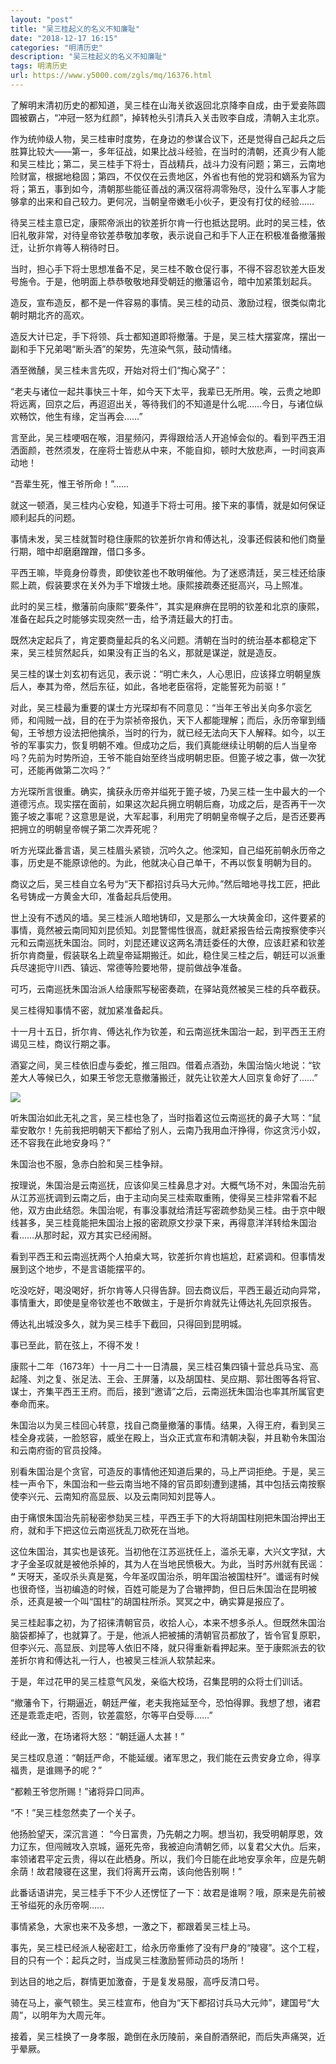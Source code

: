 ```yaml
---
layout: "post"
title: "吴三桂起义的名义不知廉耻"
date: "2018-12-17 16:15"
categories: "明清历史"
description: "吴三桂起义的名义不知廉耻"
tags: 明清历史
url: https://www.y5000.com/zgls/mq/16376.html
---
```






了解明末清初历史的都知道，吴三桂在山海关欲返回北京降李自成，由于爱妾陈圆圆被霸占，“冲冠一怒为红颜”，掉转枪头引清兵入关击败李自成，清朝入主北京。

作为统帅级人物，吴三桂审时度势，在身边的参谋合议下，还是觉得自己起兵之后胜算比较大——第一，多年征战，如果比战斗经验，在当时的清朝，还真少有人能和吴三桂比；第二，吴三桂手下将士，百战精兵，战斗力没有问题；第三，云南地险财富，根据地稳固；第四，不仅仅在云贵地区，外省也有他的党羽和嫡系为官为将；第五，事到如今，清朝那些能征善战的满汉宿将凋零殆尽，没什么军事人才能够拿的出来和自己较力。更何况，当朝皇帝嫩毛小伙子，更没有打仗的经验……

待吴三桂主意已定，康熙帝派出的钦差折尔肯一行也抵达昆明。此时的吴三桂，依旧礼敬非常，对待皇帝钦差恭敬加孝敬，表示说自己和手下人正在积极准备撤藩搬迁，让折尔肯等人稍待时日。

当时，担心手下将士思想准备不足，吴三桂不敢仓促行事，不得不容忍钦差大臣发号施令。于是，他明面上恭恭敬敬地拜受朝廷的撤藩诏令，暗中加紧策划起兵。

造反，宣布造反，都不是一件容易的事情。吴三桂的动员、激励过程，很类似南北朝时期北齐的高欢。

造反大计已定，手下将领、兵士都知道即将撤藩。于是，吴三桂大摆宴席，摆出一副和手下兄弟喝“断头酒”的架势，先渲染气氛，鼓动情绪。

酒至微醺，吴三桂未言先叹，开始对将士们“掏心窝子”：

“老夫与诸位一起共事快三十年，如今天下太平，我辈已无所用。唉，云贵之地即将远离，回京之后，再迢迢出关，等待我们的不知道是什么呢……今日，与诸位纵欢畅饮，他生有缘，定当再会……”

言至此，吴三桂哽咽在喉，泪星频闪，弄得跟给活人开追悼会似的。看到平西王泪洒面颜，苍然须发，在座将士皆悲从中来，不能自抑，顿时大放悲声，一时间哀声动地！

“吾辈生死，惟王爷所命！”……

就这一顿酒，吴三桂内心安稳，知道手下将士可用。接下来的事情，就是如何保证顺利起兵的问题。

事情未发，吴三桂就暂时稳住康熙的钦差折尔肯和傅达礼，没事还假装和他们商量行期，暗中却磨磨蹭蹭，借口多多。

平西王嘛，毕竟身份尊贵，即使钦差也不敢明催他。为了迷惑清廷，吴三桂还给康熙上疏，假装要求在关外为手下增拨土地。康熙接疏奏还挺高兴，马上照准。

此时的吴三桂，撤藩前向康熙“要条件”，其实是麻痹在昆明的钦差和北京的康熙，准备在起兵之时能够实现突然一击，给予清廷最大的打击。

既然决定起兵了，肯定要商量起兵的名义问题。清朝在当时的统治基本都稳定下来，吴三桂贸然起兵，如果没有正当的名义，那就是谋逆，就是造反。

吴三桂的谋士刘玄初有远见，表示说：“明亡未久，人心思旧，应该择立明朝皇族后人，奉其为帝，然后东征，如此，各地老臣宿将，定能誓死为前驱！”

对此，吴三桂最为重要的谋士方光琛却有不同意见：“当年王爷出关向多尔衮乞师，和闯贼一战，目的在于为崇祯帝报仇，天下人都能理解；而后，永历帝窜到缅甸，王爷想方设法把他擒杀，当时的行为，就已经无法向天下人解释。如今，以王爷的军事实力，恢复明朝不难。但成功之后，我们真能继续让明朝的后人当皇帝吗？先前为时势所迫，王爷不能自始至终当成明朝忠臣。但篦子坡之事，做一次犹可，还能再做第二次吗？”

方光琛所言很重。确实，擒获永历帝并缢死于篦子坡，乃吴三桂一生中最大的一个道德污点。现实摆在面前，如果这次起兵拥立明朝后裔，功成之后，是否再干一次篦子坡之事呢？这意思是说，大军起事，利用完了明朝皇帝幌子之后，是否还要再把拥立的明朝皇帝幌子第二次弄死呢？

听方光琛此番言语，吴三桂眉头紧锁，沉吟久之。他深知，自己缢死前朝永历帝之事，历史是不能原谅他的。为此，他就决心自己单干，不再以恢复明朝为目的。

商议之后，吴三桂自立名号为“天下都招讨兵马大元帅。”然后暗地寻找工匠，把此名号铸成一方黄金大印，准备起兵后使用。

世上没有不透风的墙。吴三桂派人暗地铸印，又是那么一大块黄金印，这件要紧的事情，竟然被云南同知刘昆侦知。刘昆警惕性很高，就赶紧报告给云南按察使李兴元和云南巡抚朱国治。同时，刘昆还建议这两名清廷委任的大僚，应该赶紧和钦差折尔肯商量，假装联名上疏皇帝延期搬迁。如此，稳住吴三桂之后，朝廷可以派重兵尽速扼守川西、镇远、常德等险要地带，提前做战争准备。

可巧，云南巡抚朱国治派人给康熙写秘密奏疏，在驿站竟然被吴三桂的兵卒截获。

吴三桂得知事情不密，就加紧准备起兵。

十一月十五日，折尔肯、傅达礼作为钦差，和云南巡抚朱国治一起，到平西王王府谒见三桂，商议行期之事。

酒宴之间，吴三桂依旧虚与委蛇，推三阻四。借着点酒劲，朱国治恼火地说：“钦差大人等候已久，如果王爷您无意撤藩搬迁，就先让钦差大人回京复命好了……”

![](https://img.y5000.com/uploads/allimg/170309/8-1F309110011164.jpg)

听朱国治如此无礼之言，吴三桂也急了，当时指着这位云南巡抚的鼻子大骂：“鼠辈安敢尔！先前我把明朝天下都给了别人，云南乃我用血汗挣得，你这贪污小奴，还不容我在此地安身吗？”

朱国治也不服，急赤白脸和吴三桂争辩。

按理说，朱国治是云南巡抚，应该仰吴三桂鼻息才对。大概气场不对，朱国治先前从江苏巡抚调到云南之后，由于主动向吴三桂索取重贿，使得吴三桂非常看不起他，双方由此结怨。朱国治呢，有事没事就给清廷写密疏参劾吴三桂。由于京中眼线甚多，吴三桂竟能把朱国治上报的密疏原文抄录下来，再得意洋洋转给朱国治看……从那时起，双方其实已经闹掰。

看到平西王和云南巡抚两个人拍桌大骂，钦差折尔肯也尴尬，赶紧调和。但事情发展到这个地步，不是言语能摆平的。

吃没吃好，喝没喝好，折尔肯等人只得告辞。回去商议后，平西王最近动向异常，事情重大，即使是皇帝钦差也不敢做主，于是折尔肯就先让傅达礼先回京报告。

傅达礼出城没多久，就为吴三桂手下截回，只得回到昆明城。

事已至此，箭在弦上，不得不发！

康熙十二年（1673年）十一月二十一日清晨，吴三桂召集四镇十营总兵马宝、高起隆、刘之复、张足法、王会、王屏藩，以及胡国柱、吴应期、郭壮图等各将官、谋士，齐集平西王王府。而后，接到“邀请”之后，云南巡抚朱国治也率其所属官吏奉命而来。

朱国治以为吴三桂回心转意，找自己商量撤藩的事情。结果，入得王府，看到吴三桂全身戎装，一脸怒容，威坐在殿上，当众正式宣布和清朝决裂，并且勒令朱国治和云南府衙的官员投降。

别看朱国治是个贪官，可造反的事情他还知道后果的，马上严词拒绝。于是，吴三桂一声令下，朱国治和一些云南当地不降的官员即刻遭到逮捕，其中包括云南按察使李兴元、云南知府高显辰、以及云南同知刘昆等人。

由于痛恨朱国治先前秘密参劾吴三桂，平西王手下的大将胡国柱刚把朱国治押出王府，就和手下把这位云南巡抚乱刀砍死在当地。

这位朱国治，其实也是该死。当初他在江苏巡抚任上，滥杀无辜，大兴文字狱，大才子金圣叹就是被他杀掉的，其为人在当地民愤极大。为此，当时苏州就有民谣： **“**
天呀天，圣叹杀头真是冤，今年圣叹国治杀，明年国治被国柱歼”。谶谣有时候也很奇怪，当初编造的时候，百姓可能是为了合辙押韵，但日后朱国治在昆明被杀，还真是被一个叫“国柱”的胡国柱所杀。冥冥之中，确实算是报应了。

吴三桂起事之初，为了招徕清朝官员，收拾人心，本来不想多杀人。但既然朱国治脑袋都掉了，也就算了。于是，他派人把被捕的清朝官员都放了，皆令官复原职，但李兴元、高显辰、刘昆等人依旧不降，就只得重新看押起来。至于康熙派去的钦差折尔肯和傅达礼一行人，也被吴三桂派人软禁起来。

于是，年过花甲的吴三桂意气风发，亲临大校场，召集昆明的众将士们训话。

“撤藩令下，行期逼近，朝廷严催，老夫我拖延至今，恐怕得罪。我想了想，诸君还是乖乖走吧，否则，钦差震怒，尔等平白受辱……”

经此一激，在场诸将大怒：“朝廷逼人太甚！”

吴三桂叹息道：“朝廷严命，不能延缓。诸军思之，我们能在云贵安身立命，得享福贵，是谁赐予的呢？”

“都赖王爷您所赐！”诸将异口同声。

“不！”吴三桂忽然卖了一个关子。

他扬脸望天，深沉言道：
“今日富贵，乃先朝之力啊。想当初，我受明朝厚恩，效力辽东，但闯贼攻入京城，逼死先帝，我被迫向清朝乞师，以复君父大仇。后来，率领诸君平定云贵，得以在此栖身。所以，我们今日能在此地安享余年，应是先朝余荫！故君陵寝在这里，我们将离开云南，该向他告别啊！”

此番话语讲完，吴三桂手下不少人还愣怔了一下：故君是谁啊？哦，原来是先前被王爷缢死的永历帝啊……

事情紧急，大家也来不及多想，一激之下，都跟着吴三桂上马。

事先，吴三桂已经派人秘密赶工，给永历帝重修了没有尸身的“陵寝”。这个工程，目的只有一个：起兵之时，当成吴三桂激励誓师动员的场所！

到达目的地之后，群情更加激奋，于是复发易服，高呼反清口号。

骑在马上，豪气顿生。吴三桂宣布，他自为“天下都招讨兵马大元帅”，建国号“大周”，以明年为大周元年。

接着，吴三桂换了一身孝服，跪倒在永历陵前，亲自酹酒祭祀，而后失声痛哭，近乎晕厥。
